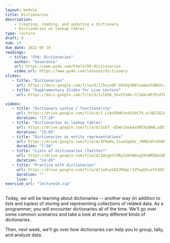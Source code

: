```yaml
---
layout: module
title: Dictionaries
description: 
    - Creating, reading, and updating a dictionary
    - Dictionaries as lookup tables
type: lecture
draft: 0
num: 14
due_date: 2022-05-19
readings:
  - title: "Ch9: Dictionaries"
    author: "Severance"
    url: https://www.py4e.com/html3/09-dictionaries
    video_url: https://www.py4e.com/lessons/dictionary
slides: 
   - title: "Dictionaries"
     url: https://docs.google.com/file/d/1J5njeQP-G6hAyVRESuwbeolOBmYLsXp6/edit?usp=docslist_api&filetype=mspresentation
   - title: "Supplementary Slides for Live Lecture"
     url: https://docs.google.com/file/d/1ilOSK_SVvV518n-CC1mkcmPJFv2FWybB/edit?usp=docslist_api&filetype=mspresentation

videos:
   - title: "Dictionary syntax / functionality"
     url: https://drive.google.com/file/d/1_LzbcROHk3xtb2OCfX_wldQJZE2CvQW2/view?usp=drivesdk
     duration: "17:20"
   - title: "Dictionaries as lookup tables"
     url: https://drive.google.com/file/d/1xET_-BSWs1AskAaXM5XyQNALzdESkWX-/view?usp=drivesdk
     duration: "15:05"
   - title: "Dictionaries as entity representations"
     url: https://drive.google.com/file/d/1P9wRa_Isud1qUUz_rRMb1dYsOX0VzBoE/view?usp=drivesdk
     duration: "7:58"
   - title: "Lists of dictionaries (Twitter)"
     url: https://drive.google.com/file/d/1QcgeV7ZRyZubhWOuqI8tWMZWxGQK_1oK/view?usp=drivesdk
     duration: "14:45"
   - title: "Practice with dictionaries"
     url: https://drive.google.com/file/d/1aOvzG8IZR8qLl1UTwgU5usYX3OUt8SpJ/view?usp=drivesdk
     duration: ""
     live: 1
exercise_url: "lecture14.zip"
---
```


Today, we will be learning about dictionaries -- another way (in addition to lists and tuples) of storing and representing collections of related data. As a programmer, you will encounter dictionaries all of the time. We'll go over some common scenarios and take a look at many different kinds of dictionaries.

Then, next week, we'll go over how dictionaries can help you to group, tally, and analyze data.
